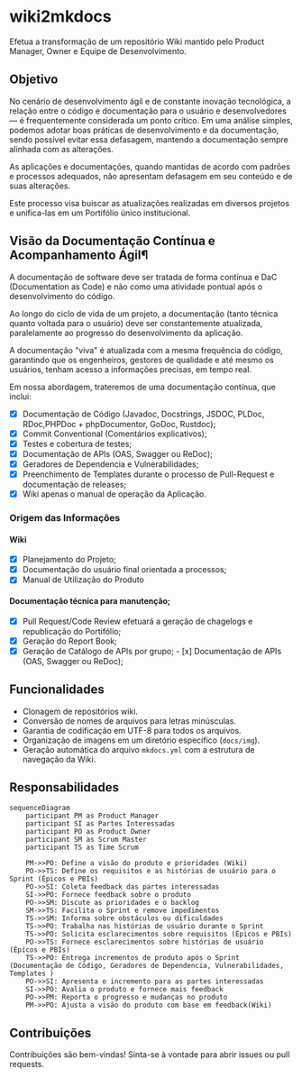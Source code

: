 # wiki2mkdocs
Efetua a transformação de um repositório Wiki mantido pelo Product Manager, Owner e Equipe de Desenvolvimento.

## Objetivo
No cenário de desenvolvimento ágil e de constante inovação tecnológica, a relação entre o código e documentação para o usuário e desenvolvedores — é frequentemente considerada um ponto crítico. Em uma análise simples, podemos adotar boas práticas de desenvolvimento e da documentação, sendo possível evitar essa defasagem, mantendo a documentação sempre alinhada com as alterações.

As aplicações e documentações, quando mantidas de acordo com padrões e processos adequados, não apresentam defasagem em seu conteúdo e de suas alterações.

Este processo visa buiscar as atualizações realizadas em diversos projetos e unifica-las em um Portifólio único institucional.

## Visão da Documentação Contínua e Acompanhamento Ágil¶
A documentação de software deve ser tratada de forma contínua e DaC (Documentation as Code) e não como uma atividade pontual após o desenvolvimento do código.

Ao longo do ciclo de vida de um projeto, a documentação (tanto técnica quanto voltada para o usuário) deve ser constantemente atualizada, paralelamente ao progresso do desenvolvimento da aplicação.

A documentação "viva" é atualizada com a mesma frequência do código, garantindo que os engenheiros, gestores de qualidade e até mesmo os usuários, tenham acesso a informações precisas, em tempo real.

Em nossa abordagem, trateremos de uma documentação contínua, que inclui:

- [x] Documentação de Código (Javadoc, Docstrings, JSDOC, PLDoc, RDoc,PHPDoc + phpDocumentor, GoDoc, Rustdoc);
- [x] Commit Conventional (Comentários explicativos);
- [x] Testes e cobertura de testes;
- [x] Documentação de APIs (OAS, Swagger ou ReDoc);
- [x] Geradores de Dependencia e Vulnerabilidades;
- [x] Preenchimento de Templates durante o processo de Pull-Request e documentação de releases;
- [x] Wiki apenas o manual de operação da Aplicação.

### Origem das Informações

#### Wiki
- [x] Planejamento do Projeto;
- [x] Documentação do usuário final orientada a processos;
- [x] Manual de Utilização do Produto

#### Documentação técnica para manutenção;
- [x] Pull Request/Code Review efetuará a geração de chagelogs e republicação do Portifólio;
- [x] Geração do Report Book;
- [x] Geração de Catálogo de APIs por grupo;
      - [x] Documentação de APIs (OAS, Swagger ou ReDoc);

## Funcionalidades
- Clonagem de repositórios wiki.
- Conversão de nomes de arquivos para letras minúsculas.
- Garantia de codificação em UTF-8 para todos os arquivos.
- Organização de imagens em um diretório específico (`docs/img`).
- Geração automática do arquivo `mkdocs.yml` com a estrutura de navegação da Wiki.

## Responsabilidades

```mermaid
sequenceDiagram
    participant PM as Product Manager
    participant SI as Partes Interessadas
    participant PO as Product Owner
    participant SM as Scrum Master
    participant TS as Time Scrum

    PM->>PO: Define a visão do produto e prioridades (Wiki)
    PO->>TS: Define os requisitos e as histórias de usuário para o Sprint (Épicos e PBIs)
    PO->>SI: Coleta feedback das partes interessadas
    SI->>PO: Fornece feedback sobre o produto
    PO->>SM: Discute as prioridades e o backlog
    SM->>TS: Facilita o Sprint e remove impedimentos
    TS->>SM: Informa sobre obstáculos ou dificuldades
    TS->>PO: Trabalha nas histórias de usuário durante o Sprint
    TS->>PO: Solicita esclarecimentos sobre requisitos (Épicos e PBIs)
    PO->>TS: Fornece esclarecimentos sobre histórias de usuário (Épicos e PBIs)
    TS->>PO: Entrega incrementos de produto após o Sprint (Documentação de Código, Geradores de Dependencia, Vulnerabilidades, Templates )
    PO->>SI: Apresenta o incremento para as partes interessadas
    SI->>PO: Avalia o produto e fornece mais feedback
    PO->>PM: Reporta o progresso e mudanças no produto
    PM->>PO: Ajusta a visão do produto com base em feedback(Wiki)
```
    
## Contribuições

Contribuições são bem-vindas! Sinta-se à vontade para abrir issues ou pull requests.
